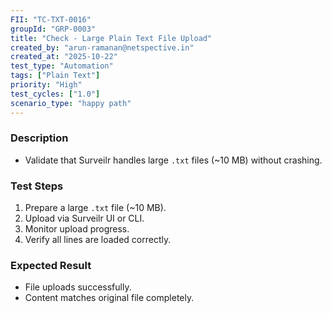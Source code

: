 ```yaml
---
FII: "TC-TXT-0016"
groupId: "GRP-0003"
title: "Check - Large Plain Text File Upload"
created_by: "arun-ramanan@netspective.in"
created_at: "2025-10-22"
test_type: "Automation"
tags: ["Plain Text"]
priority: "High"
test_cycles: ["1.0"]
scenario_type: "happy path"
---
```

### Description
- Validate that Surveilr handles large `.txt` files (~10 MB) without crashing.

### Test Steps
1. Prepare a large `.txt` file (~10 MB).  
2. Upload via Surveilr UI or CLI.  
3. Monitor upload progress.  
4. Verify all lines are loaded correctly.

### Expected Result
- File uploads successfully.  
- Content matches original file completely.
